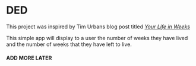 # DED

This project was inspired by Tim Urbans blog post titled [*Your Life in Weeks*](https://waitbutwhy.com/2014/05/life-weeks.html)

This simple app will display to a user the number of weeks they have lived and the number of weeks that they have left to live.

#### ADD MORE LATER